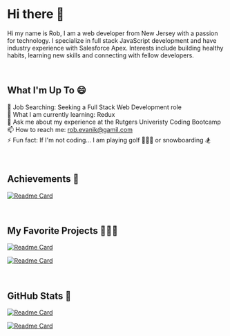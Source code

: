 # Hi there 👋
Hi my name is Rob, I am a web developer from New Jersey with a passion for technology.
I specialize in full stack JavaScript development and have industry experience with Salesforce Apex.
Interests include building healthy habits, learning new skills and connecting with fellow developers.

<br>

## What I'm Up To 😄
🔭 Job Searching: Seeking a Full Stack Web Development role <br>
🌱 What I am currently learning: Redux <br>
💬 Ask me about my experience at the Rutgers Univeristy Coding Bootcamp <br>
📫 How to reach me: rob.evanik@gamil.com <br>
⚡ Fun fact: If I'm not coding... I am playing golf 🏌🏼‍♂️ or snowboarding 🏂 <br> <br> <br>

## Achievements 💯
[![Readme Card](https://github-readme-stats.vercel.app/api/pin/?username=robjameva&repo=Awards-Certifications-and-Certificates&theme=tokyonight
)](https://github.com/robjameva/Awards-Certifications-and-Certificates)

<br>

## My Favorite Projects 👨🏻‍💻
[![Readme Card](https://github-readme-stats.vercel.app/api/pin/?username=robjameva&repo=easy-res-v2&theme=tokyonight
)](https://github.com/robjameva/easy-res-v2)

[![Readme Card](https://github-readme-stats.vercel.app/api/pin/?username=robjameva&repo=Did-I-Win&theme=tokyonight
)](https://github.com/robjameva/Did-I-Win)

<br>

## GitHub Stats 🎯
[![Readme Card](https://github-readme-stats.vercel.app/api?username=robjameva&show_icons=true&theme=tokyonight
)](https://github.com/robjameva/github-readme-stats)

[![Readme Card](https://github-readme-stats.vercel.app/api/top-langs/?username=robjameva&layout=compact&theme=tokyonight
)](https://github.com/robjameva/github-readme-stats)
